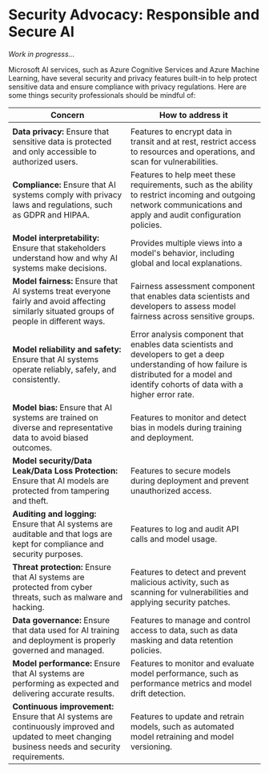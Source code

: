 # Security Advocacy: Responsible and Secure AI

<i>Work in progresss...</i>

Microsoft AI services, such as Azure Cognitive Services and Azure Machine Learning, have several security and privacy features built-in to help protect sensitive data and ensure compliance with privacy regulations. Here are some things security professionals should be mindful of:

| **Concern**                                                                                                                                         | **How to address it**                                                                                                                                                                             |
| --------------------------------------------------------------------------------------------------------------------------------------------------- | ------------------------------------------------------------------------------------------------------------------------------------------------------------------------------------------------- |
|                                                                                                                                                     |                                                                                                                                                                                                   |
| **Data privacy:** Ensure that sensitive data is protected and only accessible to authorized users.                                                  | Features to encrypt data in transit and at rest, restrict access to resources and operations, and scan for vulnerabilities.                                                                       |
| **Compliance:** Ensure that AI systems comply with privacy laws and regulations, such as GDPR and HIPAA.                                            | Features to help meet these requirements, such as the ability to restrict incoming and outgoing network communications and apply and audit configuration policies.                                |
| **Model interpretability:** Ensure that stakeholders understand how and why AI systems make decisions.                                              | Provides multiple views into a model's behavior, including global and local explanations.                                                                                                         |
| **Model fairness:** Ensure that AI systems treat everyone fairly and avoid affecting similarly situated groups of people in different ways.         | Fairness assessment component that enables data scientists and developers to assess model fairness across sensitive groups.                                                                       |
| **Model reliability and safety:** Ensure that AI systems operate reliably, safely, and consistently.                                                | Error analysis component that enables data scientists and developers to get a deep understanding of how failure is distributed for a model and identify cohorts of data with a higher error rate. |
| **Model bias:** Ensure that AI systems are trained on diverse and representative data to avoid biased outcomes.                                     | Features to monitor and detect bias in models during training and deployment.                                                                                                                     |
| **Model security/Data Leak/Data Loss Protection:** Ensure that AI models are protected from tampering and theft.                                    | Features to secure models during deployment and prevent unauthorized access.                                                                                                                      |
| **Auditing and logging:** Ensure that AI systems are auditable and that logs are kept for compliance and security purposes.                         | Features to log and audit API calls and model usage.                                                                                                                                              |
| **Threat protection:** Ensure that AI systems are protected from cyber threats, such as malware and hacking.                                        | Features to detect and prevent malicious activity, such as scanning for vulnerabilities and applying security patches.                                                                            |
| **Data governance:** Ensure that data used for AI training and deployment is properly governed and managed.                                         | Features to manage and control access to data, such as data masking and data retention policies.                                                                                                  |
| **Model performance:** Ensure that AI systems are performing as expected and delivering accurate results.                                           | Features to monitor and evaluate model performance, such as performance metrics and model drift detection.                                                                                        |
| **Continuous improvement:** Ensure that AI systems are continuously improved and updated to meet changing business needs and security requirements. | Features to update and retrain models, such as automated model retraining and model versioning.                                                                                                   |
